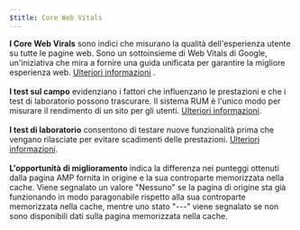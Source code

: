 ```yaml
---
$title: Core Web Vitals
---
```


**I Core Web Virals** sono indici che misurano la qualità dell'esperienza utente su tutte le pagine web. Sono un sottoinsieme di Web Vitals di Google, un'iniziativa che mira a fornire una guida unificata per garantire la migliore esperienza web. [Ulteriori informazioni](https://web.dev/vitals/) .<br><br> **I test sul campo** evidenziano i fattori che influenzano le prestazioni e che i test di laboratorio possono trascurare. Il sistema RUM è l'unico modo per misurare il rendimento di un sito per gli utenti. [Ulteriori informazioni](https://web.dev/user-centric-performance-metrics/#in-the-field).<br><br> **I test di laboratorio** consentono di testare nuove funzionalità prima che vengano rilasciate per evitare scadimenti delle prestazioni. [Ulteriori informazioni](https://web.dev/user-centric-performance-metrics/#in-the-lab).<br><br> **L'opportunità di miglioramento** indica la differenza nei punteggi ottenuti dalla pagina AMP fornita in origine e la sua controparte memorizzata nella cache. Viene segnalato un valore "Nessuno" se la pagina di origine sta già funzionando in modo paragonabile rispetto alla sua controparte memorizzata nella cache, mentre uno stato "---" viene segnalato se non sono disponibili dati sulla pagina memorizzata nella cache.
